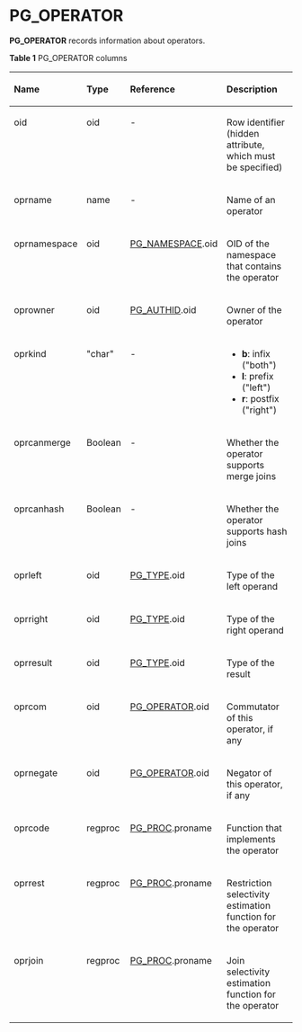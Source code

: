 # PG\_OPERATOR<a name="EN-US_TOPIC_0242385832"></a>

**PG\_OPERATOR**  records information about operators.

**Table  1**  PG\_OPERATOR columns

<a name="en-us_topic_0237122304_en-us_topic_0059778050_td29fa4d65b9143e4a1f4c998c08207d6"></a>
<table><thead align="left"><tr id="en-us_topic_0237122304_en-us_topic_0059778050_r97417b8e4da244f9a6b7d940ae36b975"><th class="cellrowborder" valign="top" width="20.86%" id="mcps1.2.5.1.1"><p id="en-us_topic_0237122304_en-us_topic_0059778050_a03d00e98e7b24053b6263a6f92e95e71"><a name="en-us_topic_0237122304_en-us_topic_0059778050_a03d00e98e7b24053b6263a6f92e95e71"></a><a name="en-us_topic_0237122304_en-us_topic_0059778050_a03d00e98e7b24053b6263a6f92e95e71"></a>Name</p>
</th>
<th class="cellrowborder" valign="top" width="12.97%" id="mcps1.2.5.1.2"><p id="en-us_topic_0237122304_en-us_topic_0059778050_af7b13a3f289347e1b0efecec39f14904"><a name="en-us_topic_0237122304_en-us_topic_0059778050_af7b13a3f289347e1b0efecec39f14904"></a><a name="en-us_topic_0237122304_en-us_topic_0059778050_af7b13a3f289347e1b0efecec39f14904"></a>Type</p>
</th>
<th class="cellrowborder" valign="top" width="28.95%" id="mcps1.2.5.1.3"><p id="en-us_topic_0237122304_en-us_topic_0059778050_af0859eb03393417fa9df2a76b9281f2f"><a name="en-us_topic_0237122304_en-us_topic_0059778050_af0859eb03393417fa9df2a76b9281f2f"></a><a name="en-us_topic_0237122304_en-us_topic_0059778050_af0859eb03393417fa9df2a76b9281f2f"></a>Reference</p>
</th>
<th class="cellrowborder" valign="top" width="37.22%" id="mcps1.2.5.1.4"><p id="en-us_topic_0237122304_en-us_topic_0059778050_acd9e8e0cb40944a396ebe8080052feab"><a name="en-us_topic_0237122304_en-us_topic_0059778050_acd9e8e0cb40944a396ebe8080052feab"></a><a name="en-us_topic_0237122304_en-us_topic_0059778050_acd9e8e0cb40944a396ebe8080052feab"></a>Description</p>
</th>
</tr>
</thead>
<tbody><tr id="en-us_topic_0237122304_en-us_topic_0059778050_r07c7ccd5a4f74915a1bae72cf59ee624"><td class="cellrowborder" valign="top" width="20.86%" headers="mcps1.2.5.1.1 "><p id="en-us_topic_0237122304_en-us_topic_0059778050_ace33dc358ac64a76844eb3e757119d1b"><a name="en-us_topic_0237122304_en-us_topic_0059778050_ace33dc358ac64a76844eb3e757119d1b"></a><a name="en-us_topic_0237122304_en-us_topic_0059778050_ace33dc358ac64a76844eb3e757119d1b"></a>oid</p>
</td>
<td class="cellrowborder" valign="top" width="12.97%" headers="mcps1.2.5.1.2 "><p id="en-us_topic_0237122304_en-us_topic_0059778050_adc7eef05f2d7490aabf137cd0aac8e3a"><a name="en-us_topic_0237122304_en-us_topic_0059778050_adc7eef05f2d7490aabf137cd0aac8e3a"></a><a name="en-us_topic_0237122304_en-us_topic_0059778050_adc7eef05f2d7490aabf137cd0aac8e3a"></a>oid</p>
</td>
<td class="cellrowborder" valign="top" width="28.95%" headers="mcps1.2.5.1.3 "><p id="en-us_topic_0237122304_en-us_topic_0059778050_aa144baf7ccd74085a589a07c555920e0"><a name="en-us_topic_0237122304_en-us_topic_0059778050_aa144baf7ccd74085a589a07c555920e0"></a><a name="en-us_topic_0237122304_en-us_topic_0059778050_aa144baf7ccd74085a589a07c555920e0"></a>-</p>
</td>
<td class="cellrowborder" valign="top" width="37.22%" headers="mcps1.2.5.1.4 "><p id="en-us_topic_0237122304_en-us_topic_0059778050_aa9036508363d46579fa859a582740e12"><a name="en-us_topic_0237122304_en-us_topic_0059778050_aa9036508363d46579fa859a582740e12"></a><a name="en-us_topic_0237122304_en-us_topic_0059778050_aa9036508363d46579fa859a582740e12"></a>Row identifier (hidden attribute, which must be specified)</p>
</td>
</tr>
<tr id="en-us_topic_0237122304_en-us_topic_0059778050_r0fc6e49fe514425196d7b556ebd637f0"><td class="cellrowborder" valign="top" width="20.86%" headers="mcps1.2.5.1.1 "><p id="en-us_topic_0237122304_en-us_topic_0059778050_a8d7e5839c6274834bd30c240f40f8dac"><a name="en-us_topic_0237122304_en-us_topic_0059778050_a8d7e5839c6274834bd30c240f40f8dac"></a><a name="en-us_topic_0237122304_en-us_topic_0059778050_a8d7e5839c6274834bd30c240f40f8dac"></a>oprname</p>
</td>
<td class="cellrowborder" valign="top" width="12.97%" headers="mcps1.2.5.1.2 "><p id="en-us_topic_0237122304_en-us_topic_0059778050_a72a38acd387e4ec2892524a7f2782a4f"><a name="en-us_topic_0237122304_en-us_topic_0059778050_a72a38acd387e4ec2892524a7f2782a4f"></a><a name="en-us_topic_0237122304_en-us_topic_0059778050_a72a38acd387e4ec2892524a7f2782a4f"></a>name</p>
</td>
<td class="cellrowborder" valign="top" width="28.95%" headers="mcps1.2.5.1.3 "><p id="en-us_topic_0237122304_en-us_topic_0059778050_a6bd495a99ea04d08865644e42dc130dc"><a name="en-us_topic_0237122304_en-us_topic_0059778050_a6bd495a99ea04d08865644e42dc130dc"></a><a name="en-us_topic_0237122304_en-us_topic_0059778050_a6bd495a99ea04d08865644e42dc130dc"></a>-</p>
</td>
<td class="cellrowborder" valign="top" width="37.22%" headers="mcps1.2.5.1.4 "><p id="en-us_topic_0237122304_en-us_topic_0059778050_a6154643174714bfc82876557b4f036f8"><a name="en-us_topic_0237122304_en-us_topic_0059778050_a6154643174714bfc82876557b4f036f8"></a><a name="en-us_topic_0237122304_en-us_topic_0059778050_a6154643174714bfc82876557b4f036f8"></a>Name of an operator</p>
</td>
</tr>
<tr id="en-us_topic_0237122304_en-us_topic_0059778050_rdec39e34cf44406d980b5e92910b9436"><td class="cellrowborder" valign="top" width="20.86%" headers="mcps1.2.5.1.1 "><p id="en-us_topic_0237122304_en-us_topic_0059778050_a0a9e7629f5014eef881143cb1b369cf3"><a name="en-us_topic_0237122304_en-us_topic_0059778050_a0a9e7629f5014eef881143cb1b369cf3"></a><a name="en-us_topic_0237122304_en-us_topic_0059778050_a0a9e7629f5014eef881143cb1b369cf3"></a>oprnamespace</p>
</td>
<td class="cellrowborder" valign="top" width="12.97%" headers="mcps1.2.5.1.2 "><p id="en-us_topic_0237122304_en-us_topic_0059778050_a1ce647d4b22649ae8d82e74cb26dfec2"><a name="en-us_topic_0237122304_en-us_topic_0059778050_a1ce647d4b22649ae8d82e74cb26dfec2"></a><a name="en-us_topic_0237122304_en-us_topic_0059778050_a1ce647d4b22649ae8d82e74cb26dfec2"></a>oid</p>
</td>
<td class="cellrowborder" valign="top" width="28.95%" headers="mcps1.2.5.1.3 "><p id="en-us_topic_0237122304_en-us_topic_0059778050_aaa82690bb75f40e3b424cc421779aa0b"><a name="en-us_topic_0237122304_en-us_topic_0059778050_aaa82690bb75f40e3b424cc421779aa0b"></a><a name="en-us_topic_0237122304_en-us_topic_0059778050_aaa82690bb75f40e3b424cc421779aa0b"></a><a href="pg_namespace.md">PG_NAMESPACE</a>.oid</p>
</td>
<td class="cellrowborder" valign="top" width="37.22%" headers="mcps1.2.5.1.4 "><p id="en-us_topic_0237122304_en-us_topic_0059778050_aadabaf74b0ff40958a187bf2e816d5ba"><a name="en-us_topic_0237122304_en-us_topic_0059778050_aadabaf74b0ff40958a187bf2e816d5ba"></a><a name="en-us_topic_0237122304_en-us_topic_0059778050_aadabaf74b0ff40958a187bf2e816d5ba"></a>OID of the namespace that contains the operator</p>
</td>
</tr>
<tr id="en-us_topic_0237122304_en-us_topic_0059778050_r9940477b0bde4777b8cf2bef7b76ad88"><td class="cellrowborder" valign="top" width="20.86%" headers="mcps1.2.5.1.1 "><p id="en-us_topic_0237122304_en-us_topic_0059778050_a1955706706a141a19da4775b3e59fc81"><a name="en-us_topic_0237122304_en-us_topic_0059778050_a1955706706a141a19da4775b3e59fc81"></a><a name="en-us_topic_0237122304_en-us_topic_0059778050_a1955706706a141a19da4775b3e59fc81"></a>oprowner</p>
</td>
<td class="cellrowborder" valign="top" width="12.97%" headers="mcps1.2.5.1.2 "><p id="en-us_topic_0237122304_en-us_topic_0059778050_ad8b4762232db40fda6b5132b5a50ec58"><a name="en-us_topic_0237122304_en-us_topic_0059778050_ad8b4762232db40fda6b5132b5a50ec58"></a><a name="en-us_topic_0237122304_en-us_topic_0059778050_ad8b4762232db40fda6b5132b5a50ec58"></a>oid</p>
</td>
<td class="cellrowborder" valign="top" width="28.95%" headers="mcps1.2.5.1.3 "><p id="en-us_topic_0237122304_en-us_topic_0059778050_a7fceab18c78c4deb9a199bd790d6588c"><a name="en-us_topic_0237122304_en-us_topic_0059778050_a7fceab18c78c4deb9a199bd790d6588c"></a><a name="en-us_topic_0237122304_en-us_topic_0059778050_a7fceab18c78c4deb9a199bd790d6588c"></a><a href="pg_authid.md">PG_AUTHID</a>.oid</p>
</td>
<td class="cellrowborder" valign="top" width="37.22%" headers="mcps1.2.5.1.4 "><p id="en-us_topic_0237122304_en-us_topic_0059778050_ad803c9ccce54477782db3ad6db4d3933"><a name="en-us_topic_0237122304_en-us_topic_0059778050_ad803c9ccce54477782db3ad6db4d3933"></a><a name="en-us_topic_0237122304_en-us_topic_0059778050_ad803c9ccce54477782db3ad6db4d3933"></a>Owner of the operator</p>
</td>
</tr>
<tr id="en-us_topic_0237122304_en-us_topic_0059778050_re121b4e4e23643c0be0588b121d8d7a7"><td class="cellrowborder" valign="top" width="20.86%" headers="mcps1.2.5.1.1 "><p id="en-us_topic_0237122304_en-us_topic_0059778050_adb2b1f6be6854e00adc4d3895ee05371"><a name="en-us_topic_0237122304_en-us_topic_0059778050_adb2b1f6be6854e00adc4d3895ee05371"></a><a name="en-us_topic_0237122304_en-us_topic_0059778050_adb2b1f6be6854e00adc4d3895ee05371"></a>oprkind</p>
</td>
<td class="cellrowborder" valign="top" width="12.97%" headers="mcps1.2.5.1.2 "><p id="en-us_topic_0237122304_en-us_topic_0059778050_a6666276beafa4d8682fb5a0942a2a91b"><a name="en-us_topic_0237122304_en-us_topic_0059778050_a6666276beafa4d8682fb5a0942a2a91b"></a><a name="en-us_topic_0237122304_en-us_topic_0059778050_a6666276beafa4d8682fb5a0942a2a91b"></a>"char"</p>
</td>
<td class="cellrowborder" valign="top" width="28.95%" headers="mcps1.2.5.1.3 "><p id="en-us_topic_0237122304_en-us_topic_0059778050_a4c10c06fded74487b92ae8abe625baa5"><a name="en-us_topic_0237122304_en-us_topic_0059778050_a4c10c06fded74487b92ae8abe625baa5"></a><a name="en-us_topic_0237122304_en-us_topic_0059778050_a4c10c06fded74487b92ae8abe625baa5"></a>-</p>
</td>
<td class="cellrowborder" valign="top" width="37.22%" headers="mcps1.2.5.1.4 "><a name="en-us_topic_0237122304_en-us_topic_0059778050_ucd79e051e678469bb3691b92ba884668"></a><a name="en-us_topic_0237122304_en-us_topic_0059778050_ucd79e051e678469bb3691b92ba884668"></a><ul id="en-us_topic_0237122304_en-us_topic_0059778050_ucd79e051e678469bb3691b92ba884668"><li><strong id="en-us_topic_0237122304_b842352706201049"><a name="en-us_topic_0237122304_b842352706201049"></a><a name="en-us_topic_0237122304_b842352706201049"></a>b</strong>: infix ("both")</li><li><strong id="en-us_topic_0237122304_b842352706201054"><a name="en-us_topic_0237122304_b842352706201054"></a><a name="en-us_topic_0237122304_b842352706201054"></a>l</strong>: prefix ("left")</li><li><strong id="en-us_topic_0237122304_b84235270620115"><a name="en-us_topic_0237122304_b84235270620115"></a><a name="en-us_topic_0237122304_b84235270620115"></a>r</strong>: postfix ("right")</li></ul>
</td>
</tr>
<tr id="en-us_topic_0237122304_en-us_topic_0059778050_red408ca9832d484f869661cb739e7957"><td class="cellrowborder" valign="top" width="20.86%" headers="mcps1.2.5.1.1 "><p id="en-us_topic_0237122304_en-us_topic_0059778050_aac732c6e361b48fda03a9db4d6345b31"><a name="en-us_topic_0237122304_en-us_topic_0059778050_aac732c6e361b48fda03a9db4d6345b31"></a><a name="en-us_topic_0237122304_en-us_topic_0059778050_aac732c6e361b48fda03a9db4d6345b31"></a>oprcanmerge</p>
</td>
<td class="cellrowborder" valign="top" width="12.97%" headers="mcps1.2.5.1.2 "><p id="en-us_topic_0237122304_en-us_topic_0059778050_af4c06171344d4a44a66c27b88b4352f3"><a name="en-us_topic_0237122304_en-us_topic_0059778050_af4c06171344d4a44a66c27b88b4352f3"></a><a name="en-us_topic_0237122304_en-us_topic_0059778050_af4c06171344d4a44a66c27b88b4352f3"></a><span id="en-us_topic_0237122304_text4319748192720"><a name="en-us_topic_0237122304_text4319748192720"></a><a name="en-us_topic_0237122304_text4319748192720"></a>Boolean</span></p>
</td>
<td class="cellrowborder" valign="top" width="28.95%" headers="mcps1.2.5.1.3 "><p id="en-us_topic_0237122304_en-us_topic_0059778050_abd92642378044f95877cfcd6b23b8a9e"><a name="en-us_topic_0237122304_en-us_topic_0059778050_abd92642378044f95877cfcd6b23b8a9e"></a><a name="en-us_topic_0237122304_en-us_topic_0059778050_abd92642378044f95877cfcd6b23b8a9e"></a>-</p>
</td>
<td class="cellrowborder" valign="top" width="37.22%" headers="mcps1.2.5.1.4 "><p id="en-us_topic_0237122304_en-us_topic_0059778050_a7295e9b0d12c41299a43998a863db5a5"><a name="en-us_topic_0237122304_en-us_topic_0059778050_a7295e9b0d12c41299a43998a863db5a5"></a><a name="en-us_topic_0237122304_en-us_topic_0059778050_a7295e9b0d12c41299a43998a863db5a5"></a>Whether the operator supports merge joins</p>
</td>
</tr>
<tr id="en-us_topic_0237122304_en-us_topic_0059778050_r04026cc36cb14bc89f53a16940518fd7"><td class="cellrowborder" valign="top" width="20.86%" headers="mcps1.2.5.1.1 "><p id="en-us_topic_0237122304_en-us_topic_0059778050_a248a825729b64f86ac7bd5c159366127"><a name="en-us_topic_0237122304_en-us_topic_0059778050_a248a825729b64f86ac7bd5c159366127"></a><a name="en-us_topic_0237122304_en-us_topic_0059778050_a248a825729b64f86ac7bd5c159366127"></a>oprcanhash</p>
</td>
<td class="cellrowborder" valign="top" width="12.97%" headers="mcps1.2.5.1.2 "><p id="en-us_topic_0237122304_en-us_topic_0059778050_ab16051757378474e8b4c186efd33d981"><a name="en-us_topic_0237122304_en-us_topic_0059778050_ab16051757378474e8b4c186efd33d981"></a><a name="en-us_topic_0237122304_en-us_topic_0059778050_ab16051757378474e8b4c186efd33d981"></a><span id="en-us_topic_0237122304_text184656491277"><a name="en-us_topic_0237122304_text184656491277"></a><a name="en-us_topic_0237122304_text184656491277"></a>Boolean</span></p>
</td>
<td class="cellrowborder" valign="top" width="28.95%" headers="mcps1.2.5.1.3 "><p id="en-us_topic_0237122304_en-us_topic_0059778050_ab275a1dae1424928a7e93e206f40dcc2"><a name="en-us_topic_0237122304_en-us_topic_0059778050_ab275a1dae1424928a7e93e206f40dcc2"></a><a name="en-us_topic_0237122304_en-us_topic_0059778050_ab275a1dae1424928a7e93e206f40dcc2"></a>-</p>
</td>
<td class="cellrowborder" valign="top" width="37.22%" headers="mcps1.2.5.1.4 "><p id="en-us_topic_0237122304_en-us_topic_0059778050_a3cf2ac8005554a5cadb8f822a88517a6"><a name="en-us_topic_0237122304_en-us_topic_0059778050_a3cf2ac8005554a5cadb8f822a88517a6"></a><a name="en-us_topic_0237122304_en-us_topic_0059778050_a3cf2ac8005554a5cadb8f822a88517a6"></a>Whether the operator supports hash joins</p>
</td>
</tr>
<tr id="en-us_topic_0237122304_en-us_topic_0059778050_r2cd367db105a4f0c8e7222efe59a4092"><td class="cellrowborder" valign="top" width="20.86%" headers="mcps1.2.5.1.1 "><p id="en-us_topic_0237122304_en-us_topic_0059778050_aea8fd83004a844b095959aeaaf06ea38"><a name="en-us_topic_0237122304_en-us_topic_0059778050_aea8fd83004a844b095959aeaaf06ea38"></a><a name="en-us_topic_0237122304_en-us_topic_0059778050_aea8fd83004a844b095959aeaaf06ea38"></a>oprleft</p>
</td>
<td class="cellrowborder" valign="top" width="12.97%" headers="mcps1.2.5.1.2 "><p id="en-us_topic_0237122304_en-us_topic_0059778050_a83123b1c18ea4a998ed35d90113bb12d"><a name="en-us_topic_0237122304_en-us_topic_0059778050_a83123b1c18ea4a998ed35d90113bb12d"></a><a name="en-us_topic_0237122304_en-us_topic_0059778050_a83123b1c18ea4a998ed35d90113bb12d"></a>oid</p>
</td>
<td class="cellrowborder" valign="top" width="28.95%" headers="mcps1.2.5.1.3 "><p id="en-us_topic_0237122304_en-us_topic_0059778050_afbb10b6b6bd048c694678e36b4b4ba63"><a name="en-us_topic_0237122304_en-us_topic_0059778050_afbb10b6b6bd048c694678e36b4b4ba63"></a><a name="en-us_topic_0237122304_en-us_topic_0059778050_afbb10b6b6bd048c694678e36b4b4ba63"></a><a href="pg_type.md">PG_TYPE</a>.oid</p>
</td>
<td class="cellrowborder" valign="top" width="37.22%" headers="mcps1.2.5.1.4 "><p id="en-us_topic_0237122304_en-us_topic_0059778050_aec850c749d604adab164323fd21764b0"><a name="en-us_topic_0237122304_en-us_topic_0059778050_aec850c749d604adab164323fd21764b0"></a><a name="en-us_topic_0237122304_en-us_topic_0059778050_aec850c749d604adab164323fd21764b0"></a>Type of the left operand</p>
</td>
</tr>
<tr id="en-us_topic_0237122304_en-us_topic_0059778050_r307f3200324c4a72b124556613f15ee1"><td class="cellrowborder" valign="top" width="20.86%" headers="mcps1.2.5.1.1 "><p id="en-us_topic_0237122304_en-us_topic_0059778050_a86fa096bebe749abb2e4e22b308e7507"><a name="en-us_topic_0237122304_en-us_topic_0059778050_a86fa096bebe749abb2e4e22b308e7507"></a><a name="en-us_topic_0237122304_en-us_topic_0059778050_a86fa096bebe749abb2e4e22b308e7507"></a>oprright</p>
</td>
<td class="cellrowborder" valign="top" width="12.97%" headers="mcps1.2.5.1.2 "><p id="en-us_topic_0237122304_en-us_topic_0059778050_aa5c8199d71944200b42e446ad79c2659"><a name="en-us_topic_0237122304_en-us_topic_0059778050_aa5c8199d71944200b42e446ad79c2659"></a><a name="en-us_topic_0237122304_en-us_topic_0059778050_aa5c8199d71944200b42e446ad79c2659"></a>oid</p>
</td>
<td class="cellrowborder" valign="top" width="28.95%" headers="mcps1.2.5.1.3 "><p id="en-us_topic_0237122304_en-us_topic_0059778050_a8a2327be4432434bb9a55fe81696da83"><a name="en-us_topic_0237122304_en-us_topic_0059778050_a8a2327be4432434bb9a55fe81696da83"></a><a name="en-us_topic_0237122304_en-us_topic_0059778050_a8a2327be4432434bb9a55fe81696da83"></a><a href="pg_type.md">PG_TYPE</a>.oid</p>
</td>
<td class="cellrowborder" valign="top" width="37.22%" headers="mcps1.2.5.1.4 "><p id="en-us_topic_0237122304_en-us_topic_0059778050_aa68caae71d5540fd854320011a567c3d"><a name="en-us_topic_0237122304_en-us_topic_0059778050_aa68caae71d5540fd854320011a567c3d"></a><a name="en-us_topic_0237122304_en-us_topic_0059778050_aa68caae71d5540fd854320011a567c3d"></a>Type of the right operand</p>
</td>
</tr>
<tr id="en-us_topic_0237122304_en-us_topic_0059778050_r1ff1350ff99b4de981ac8bb02092a3e4"><td class="cellrowborder" valign="top" width="20.86%" headers="mcps1.2.5.1.1 "><p id="en-us_topic_0237122304_en-us_topic_0059778050_a57b75be235364fd08a05e4b57aa8a57a"><a name="en-us_topic_0237122304_en-us_topic_0059778050_a57b75be235364fd08a05e4b57aa8a57a"></a><a name="en-us_topic_0237122304_en-us_topic_0059778050_a57b75be235364fd08a05e4b57aa8a57a"></a>oprresult</p>
</td>
<td class="cellrowborder" valign="top" width="12.97%" headers="mcps1.2.5.1.2 "><p id="en-us_topic_0237122304_en-us_topic_0059778050_a63cecf90647740279ed94456fc95e3d6"><a name="en-us_topic_0237122304_en-us_topic_0059778050_a63cecf90647740279ed94456fc95e3d6"></a><a name="en-us_topic_0237122304_en-us_topic_0059778050_a63cecf90647740279ed94456fc95e3d6"></a>oid</p>
</td>
<td class="cellrowborder" valign="top" width="28.95%" headers="mcps1.2.5.1.3 "><p id="en-us_topic_0237122304_en-us_topic_0059778050_a23b73da5f8c543b980d566b63aeb80a4"><a name="en-us_topic_0237122304_en-us_topic_0059778050_a23b73da5f8c543b980d566b63aeb80a4"></a><a name="en-us_topic_0237122304_en-us_topic_0059778050_a23b73da5f8c543b980d566b63aeb80a4"></a><a href="pg_type.md">PG_TYPE</a>.oid</p>
</td>
<td class="cellrowborder" valign="top" width="37.22%" headers="mcps1.2.5.1.4 "><p id="en-us_topic_0237122304_en-us_topic_0059778050_a8d35b6ffa66c4d90b36cf7d202260cf0"><a name="en-us_topic_0237122304_en-us_topic_0059778050_a8d35b6ffa66c4d90b36cf7d202260cf0"></a><a name="en-us_topic_0237122304_en-us_topic_0059778050_a8d35b6ffa66c4d90b36cf7d202260cf0"></a>Type of the result</p>
</td>
</tr>
<tr id="en-us_topic_0237122304_en-us_topic_0059778050_r9eb11f7495e046219749ab916a1c495b"><td class="cellrowborder" valign="top" width="20.86%" headers="mcps1.2.5.1.1 "><p id="en-us_topic_0237122304_en-us_topic_0059778050_abed55b2794364b18be38757029472fd1"><a name="en-us_topic_0237122304_en-us_topic_0059778050_abed55b2794364b18be38757029472fd1"></a><a name="en-us_topic_0237122304_en-us_topic_0059778050_abed55b2794364b18be38757029472fd1"></a>oprcom</p>
</td>
<td class="cellrowborder" valign="top" width="12.97%" headers="mcps1.2.5.1.2 "><p id="en-us_topic_0237122304_en-us_topic_0059778050_a0a192dda308041398c7b50f5c558959b"><a name="en-us_topic_0237122304_en-us_topic_0059778050_a0a192dda308041398c7b50f5c558959b"></a><a name="en-us_topic_0237122304_en-us_topic_0059778050_a0a192dda308041398c7b50f5c558959b"></a>oid</p>
</td>
<td class="cellrowborder" valign="top" width="28.95%" headers="mcps1.2.5.1.3 "><p id="en-us_topic_0237122304_en-us_topic_0059778050_a89f3a885493b4c4caca805438e1bdf24"><a name="en-us_topic_0237122304_en-us_topic_0059778050_a89f3a885493b4c4caca805438e1bdf24"></a><a name="en-us_topic_0237122304_en-us_topic_0059778050_a89f3a885493b4c4caca805438e1bdf24"></a><a href="pg_operator.md">PG_OPERATOR</a>.oid</p>
</td>
<td class="cellrowborder" valign="top" width="37.22%" headers="mcps1.2.5.1.4 "><p id="en-us_topic_0237122304_en-us_topic_0059778050_a3f801fd7c2134e79b474dd602854003a"><a name="en-us_topic_0237122304_en-us_topic_0059778050_a3f801fd7c2134e79b474dd602854003a"></a><a name="en-us_topic_0237122304_en-us_topic_0059778050_a3f801fd7c2134e79b474dd602854003a"></a>Commutator of this operator, if any</p>
</td>
</tr>
<tr id="en-us_topic_0237122304_en-us_topic_0059778050_r1a7cdac19e2a4971a807f1c3eaa28179"><td class="cellrowborder" valign="top" width="20.86%" headers="mcps1.2.5.1.1 "><p id="en-us_topic_0237122304_en-us_topic_0059778050_a7e0b5249e1d84784a3b669fd883ca318"><a name="en-us_topic_0237122304_en-us_topic_0059778050_a7e0b5249e1d84784a3b669fd883ca318"></a><a name="en-us_topic_0237122304_en-us_topic_0059778050_a7e0b5249e1d84784a3b669fd883ca318"></a>oprnegate</p>
</td>
<td class="cellrowborder" valign="top" width="12.97%" headers="mcps1.2.5.1.2 "><p id="en-us_topic_0237122304_en-us_topic_0059778050_a9311d4aabf0449f8a17943d716e2eae9"><a name="en-us_topic_0237122304_en-us_topic_0059778050_a9311d4aabf0449f8a17943d716e2eae9"></a><a name="en-us_topic_0237122304_en-us_topic_0059778050_a9311d4aabf0449f8a17943d716e2eae9"></a>oid</p>
</td>
<td class="cellrowborder" valign="top" width="28.95%" headers="mcps1.2.5.1.3 "><p id="en-us_topic_0237122304_en-us_topic_0059778050_abb3c931902e246b8a8e8d6d654939e4c"><a name="en-us_topic_0237122304_en-us_topic_0059778050_abb3c931902e246b8a8e8d6d654939e4c"></a><a name="en-us_topic_0237122304_en-us_topic_0059778050_abb3c931902e246b8a8e8d6d654939e4c"></a><a href="pg_operator.md">PG_OPERATOR</a>.oid</p>
</td>
<td class="cellrowborder" valign="top" width="37.22%" headers="mcps1.2.5.1.4 "><p id="en-us_topic_0237122304_en-us_topic_0059778050_a90da97b456ed445a88cc051ae2d8caa7"><a name="en-us_topic_0237122304_en-us_topic_0059778050_a90da97b456ed445a88cc051ae2d8caa7"></a><a name="en-us_topic_0237122304_en-us_topic_0059778050_a90da97b456ed445a88cc051ae2d8caa7"></a>Negator of this operator, if any</p>
</td>
</tr>
<tr id="en-us_topic_0237122304_en-us_topic_0059778050_re521d72150054d79ad3657c5f60217ad"><td class="cellrowborder" valign="top" width="20.86%" headers="mcps1.2.5.1.1 "><p id="en-us_topic_0237122304_en-us_topic_0059778050_a762e7270d90346eea4ba4c37fb05ebc3"><a name="en-us_topic_0237122304_en-us_topic_0059778050_a762e7270d90346eea4ba4c37fb05ebc3"></a><a name="en-us_topic_0237122304_en-us_topic_0059778050_a762e7270d90346eea4ba4c37fb05ebc3"></a>oprcode</p>
</td>
<td class="cellrowborder" valign="top" width="12.97%" headers="mcps1.2.5.1.2 "><p id="en-us_topic_0237122304_en-us_topic_0059778050_adc0351a28fe8402b846d708e70053b44"><a name="en-us_topic_0237122304_en-us_topic_0059778050_adc0351a28fe8402b846d708e70053b44"></a><a name="en-us_topic_0237122304_en-us_topic_0059778050_adc0351a28fe8402b846d708e70053b44"></a>regproc</p>
</td>
<td class="cellrowborder" valign="top" width="28.95%" headers="mcps1.2.5.1.3 "><p id="en-us_topic_0237122304_en-us_topic_0059778050_a29948544170e451799cb3679d4a12f85"><a name="en-us_topic_0237122304_en-us_topic_0059778050_a29948544170e451799cb3679d4a12f85"></a><a name="en-us_topic_0237122304_en-us_topic_0059778050_a29948544170e451799cb3679d4a12f85"></a><a href="pg_proc.md">PG_PROC</a>.proname</p>
</td>
<td class="cellrowborder" valign="top" width="37.22%" headers="mcps1.2.5.1.4 "><p id="en-us_topic_0237122304_en-us_topic_0059778050_a53277f26216e44a78458ebec315db51c"><a name="en-us_topic_0237122304_en-us_topic_0059778050_a53277f26216e44a78458ebec315db51c"></a><a name="en-us_topic_0237122304_en-us_topic_0059778050_a53277f26216e44a78458ebec315db51c"></a>Function that implements the operator</p>
</td>
</tr>
<tr id="en-us_topic_0237122304_en-us_topic_0059778050_r59515e9f1a2e4b4d9f8ff32ef3549ba4"><td class="cellrowborder" valign="top" width="20.86%" headers="mcps1.2.5.1.1 "><p id="en-us_topic_0237122304_en-us_topic_0059778050_a36cf199d3b4c4faaac343d8cdeb759fa"><a name="en-us_topic_0237122304_en-us_topic_0059778050_a36cf199d3b4c4faaac343d8cdeb759fa"></a><a name="en-us_topic_0237122304_en-us_topic_0059778050_a36cf199d3b4c4faaac343d8cdeb759fa"></a>oprrest</p>
</td>
<td class="cellrowborder" valign="top" width="12.97%" headers="mcps1.2.5.1.2 "><p id="en-us_topic_0237122304_en-us_topic_0059778050_aa2f149aba43041c6b5c77f9d4e71b72a"><a name="en-us_topic_0237122304_en-us_topic_0059778050_aa2f149aba43041c6b5c77f9d4e71b72a"></a><a name="en-us_topic_0237122304_en-us_topic_0059778050_aa2f149aba43041c6b5c77f9d4e71b72a"></a>regproc</p>
</td>
<td class="cellrowborder" valign="top" width="28.95%" headers="mcps1.2.5.1.3 "><p id="en-us_topic_0237122304_en-us_topic_0059778050_a2b315c1d0f9a4edd81dc9dde1aa1bec8"><a name="en-us_topic_0237122304_en-us_topic_0059778050_a2b315c1d0f9a4edd81dc9dde1aa1bec8"></a><a name="en-us_topic_0237122304_en-us_topic_0059778050_a2b315c1d0f9a4edd81dc9dde1aa1bec8"></a><a href="pg_proc.md">PG_PROC</a>.proname</p>
</td>
<td class="cellrowborder" valign="top" width="37.22%" headers="mcps1.2.5.1.4 "><p id="en-us_topic_0237122304_en-us_topic_0059778050_aae608a21e2404cadb7c424437feeb68b"><a name="en-us_topic_0237122304_en-us_topic_0059778050_aae608a21e2404cadb7c424437feeb68b"></a><a name="en-us_topic_0237122304_en-us_topic_0059778050_aae608a21e2404cadb7c424437feeb68b"></a>Restriction selectivity estimation function for the operator</p>
</td>
</tr>
<tr id="en-us_topic_0237122304_en-us_topic_0059778050_rbaa7ac9d102846eeb6c8393a46f2688a"><td class="cellrowborder" valign="top" width="20.86%" headers="mcps1.2.5.1.1 "><p id="en-us_topic_0237122304_en-us_topic_0059778050_a3623e2f5b969414e873a5db286480d2b"><a name="en-us_topic_0237122304_en-us_topic_0059778050_a3623e2f5b969414e873a5db286480d2b"></a><a name="en-us_topic_0237122304_en-us_topic_0059778050_a3623e2f5b969414e873a5db286480d2b"></a>oprjoin</p>
</td>
<td class="cellrowborder" valign="top" width="12.97%" headers="mcps1.2.5.1.2 "><p id="en-us_topic_0237122304_en-us_topic_0059778050_a8368e7c97c104ab19ef419c1077d26f1"><a name="en-us_topic_0237122304_en-us_topic_0059778050_a8368e7c97c104ab19ef419c1077d26f1"></a><a name="en-us_topic_0237122304_en-us_topic_0059778050_a8368e7c97c104ab19ef419c1077d26f1"></a>regproc</p>
</td>
<td class="cellrowborder" valign="top" width="28.95%" headers="mcps1.2.5.1.3 "><p id="en-us_topic_0237122304_en-us_topic_0059778050_af3513e709d5a42ef905e4e923aff24cc"><a name="en-us_topic_0237122304_en-us_topic_0059778050_af3513e709d5a42ef905e4e923aff24cc"></a><a name="en-us_topic_0237122304_en-us_topic_0059778050_af3513e709d5a42ef905e4e923aff24cc"></a><a href="pg_proc.md">PG_PROC</a>.proname</p>
</td>
<td class="cellrowborder" valign="top" width="37.22%" headers="mcps1.2.5.1.4 "><p id="en-us_topic_0237122304_en-us_topic_0059778050_a089ec7b2a3074bb088781795283b4ed1"><a name="en-us_topic_0237122304_en-us_topic_0059778050_a089ec7b2a3074bb088781795283b4ed1"></a><a name="en-us_topic_0237122304_en-us_topic_0059778050_a089ec7b2a3074bb088781795283b4ed1"></a>Join selectivity estimation function for the operator</p>
</td>
</tr>
</tbody>
</table>

